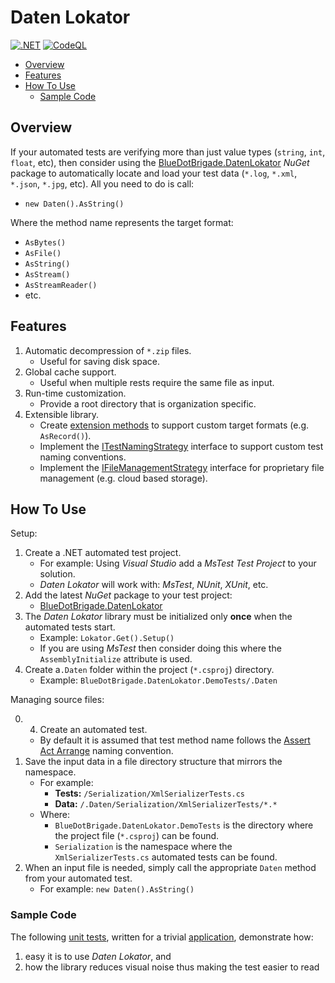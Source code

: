 # Daten Lokator

[![.NET](https://github.com/BlueDotBrigade/daten-lokator/actions/workflows/dotnet.yml/badge.svg)](https://github.com/BlueDotBrigade/daten-lokator/actions/workflows/dotnet.yml)
[![CodeQL](https://github.com/BlueDotBrigade/daten-lokator/actions/workflows/codeql.yml/badge.svg)](https://github.com/BlueDotBrigade/daten-lokator/actions/workflows/codeql.yml)

- [Overview](#overview)
- [Features](#features)
- [How To Use](#how-to-use)
	- [Sample Code](#sample-code)

## Overview

If your automated tests are verifying more than just value types (`string`, `int`, `float`, etc), then consider using the [BlueDotBrigade.DatenLokator][NuGetPackage]  _NuGet_ package to automatically locate and load your test data (`*.log`, `*.xml`, `*.json`, `*.jpg`, etc). All you need to do is call:

- `new Daten().AsString()`

Where the method name represents the target format:

-	`AsBytes()`
-	`AsFile()`
-	`AsString()`
-	`AsStream()`
-	`AsStreamReader()`
-	etc.

## Features

1. Automatic decompression of `*.zip` files.
    -	Useful for saving disk space.
2. Global cache support.
    - Useful when multiple rests require the same file as input.
3. Run-time customization.
    - Provide a root directory that is organization specific.
4. Extensible library.
    - Create [extension methods][ExtensionMethod] to support custom target formats (e.g. `AsRecord()`).
    - Implement the [ITestNamingStrategy][ITestNamingStrategy] interface to support custom test naming conventions.
    - Implement the [IFileManagementStrategy][IFileManagementStrategy] interface for proprietary file management (e.g. cloud based storage).

## How To Use

Setup:

1. Create a .NET automated test project.
   - For example: Using _Visual Studio_ add a _MsTest Test Project_ to your solution.
   - _Daten Lokator_ will work with: _MsTest_, _NUnit_, _XUnit_, etc.
2. Add the latest _NuGet_ package to your test project:
   - [BlueDotBrigade.DatenLokator][NuGetPackage]
3. The _Daten Lokator_ library must be initialized only **once** when the automated tests start.
   - Example: `Lokator.Get().Setup()`
   - If you are using _MsTest_ then consider doing this where the `AssemblyInitialize` attribute is used.
4. Create a`.Daten` folder within the project (`*.csproj`) directory.
   - Example: `BlueDotBrigade.DatenLokator.DemoTests/.Daten`

Managing source files:

0. 4. Create an automated test.
   - By default it is assumed that test method name follows the [Assert Act Arrange][AAA] naming convention.
1. Save the input data in a file directory structure that mirrors the namespace.
   - For example:
      - **Tests:** `/Serialization/XmlSerializerTests.cs`
      - **Data:** `/.Daten/Serialization/XmlSerializerTests/*.*` 
   - Where:
      - `BlueDotBrigade.DatenLokator.DemoTests` is the directory where the project file (`*.csproj`) can be found.
      - `Serialization` is the namespace where the `XmlSerializerTests.cs` automated tests can be found.
2. When an input file is needed, simply call the appropriate `Daten` method from your automated test.
   - For example: `new Daten().AsString()`

### Sample Code

The following [unit tests][DemoTests], written for a trivial [application][DemoApp], demonstrate how:

1. easy it is to use _Daten Lokator_, and 
2. how the library reduces visual noise thus making the test easier to read

[DemoApp]: https://github.com/BlueDotBrigade/daten-lokator/tree/main/Src/BlueDotBrigade.DatenLokator.Demo
[DemoTests]: https://github.com/BlueDotBrigade/daten-lokator/blob/main/Tst/BlueDotBrigade.DatenLokator.DemoTests/Serialization/XmlSerializerTests.cs
[NuGetPackage]: https://www.nuget.org/packages/BlueDotBrigade.DatenLokator
[AAA]: https://automationpanda.com/2020/07/07/arrange-act-assert-a-pattern-for-writing-good-tests/
[ExtensionMethod]: https://learn.microsoft.com/en-us/dotnet/csharp/programming-guide/classes-and-structs/extension-methods
[ITestNamingStrategy]: https://github.com/BlueDotBrigade/daten-lokator/blob/main/Src/BlueDotBrigade.DatenLokator.TestTools/NamingConventions/ITestNamingStrategy.cs
[IFileManagementStrategy]: https://github.com/BlueDotBrigade/daten-lokator/blob/main/Src/BlueDotBrigade.DatenLokator.TestTools/IO/IFileManagementStrategy.cs
